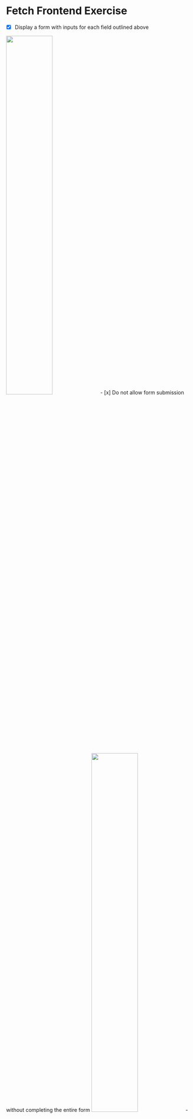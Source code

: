 # Fetch Frontend Exercise
- [x] Display a form with inputs for each field outlined above
<img src="https://user-images.githubusercontent.com/56094014/215174168-47df226d-3c06-4768-ac78-daaf28ee001b.png" width=50% height=50%>
- [x] Do not allow form submission without completing the entire form
<img src="https://user-images.githubusercontent.com/56094014/215174471-a028389f-d51b-462c-be1e-526c4d5844e7.png" width=50% height=50%>
- [x] Allow a user to complete and submit the form
- [x] Provide feedback upon successful form submission
<img src="https://user-images.githubusercontent.com/56094014/215179213-8fe89914-74a7-435d-aaa2-e952c4efe3c8.png" width=50% height=50%>
- [x] Have its soure code stored in a code repository
       [Code Repository](https://github.com/smworthingto2501/Fetch)
- [x] Be hosted on the internet
       [GitHub Pages]( https://smworthingto2501.github.io/Fetch/)
       

## About Sarah Worthington
* Applying for Frontend Engineer Apprenticeship :dog:
* UW Madison 2022 Graduate :mortar_board:
* Born in Chicago, Illinois :cityscape:

### External Links 
[LinkedIn](https://www.linkedin.com/in/sarah-worthington-8bb421172/)  

[Portfolio](https://sarahmworthington.wixsite.com/worthington/)
